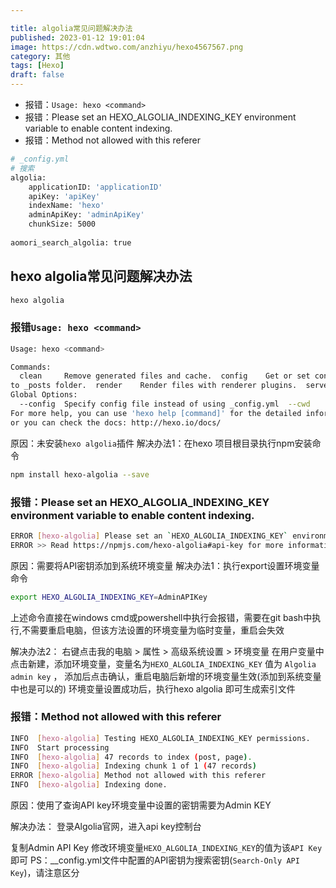 ```yaml
---

title: algolia常见问题解决办法
published: 2023-01-12 19:01:04
image: https://cdn.wdtwo.com/anzhiyu/hexo4567567.png
category: 其他
tags: [Hexo]
draft: false
---
```


- 报错：`Usage: hexo <command>`
- 报错：Please set an HEXO_ALGOLIA_INDEXING_KEY environment variable to enable content indexing.
- 报错：Method not allowed with this referer

<!--more-->

```bash
# _config.yml
# 搜索
algolia:
    applicationID: 'applicationID'
    apiKey: 'apiKey'
    indexName: 'hexo'
    adminApiKey: 'adminApiKey'
    chunkSize: 5000
    
aomori_search_algolia: true
```


## hexo algolia常见问题解决办法

```bash 
hexo algolia
```
### 报错`Usage: hexo <command>`
```bash
Usage: hexo <command>

Commands:
  clean     Remove generated files and cache.  config    Get or set configurations.  deploy    Deploy your website.  generate  Generate static files.  help      Get help on a command.  init      Create a new Hexo folder.  list      List the information of the site  migrate   Migrate your site from other system to Hexo.  new       Create a new post.  publish   Moves a draft post from _drafts 
to _posts folder.  render    Render files with renderer plugins.  server    Start the server.  version   Display version information.
Global Options:
  --config  Specify config file instead of using _config.yml  --cwd     Specify the CWD  --debug   Display all verbose messages in the terminal  --draft   Display draft posts  --safe    Disable all plugins and scripts  --silent  Hide output on console
For more help, you can use 'hexo help [command]' for the detailed information
or you can check the docs: http://hexo.io/docs/
```
原因：未安装`hexo algolia`插件
解决办法1：在hexo 项目根目录执行npm安装命令
```bash
npm install hexo-algolia --save
```
### 报错：Please set an HEXO_ALGOLIA_INDEXING_KEY environment variable to enable content indexing.

```bash
ERROR [hexo-algolia] Please set an `HEXO_ALGOLIA_INDEXING_KEY` environment variable to enable content indexing.
ERROR >> Read https://npmjs.com/hexo-algolia#api-key for more informations.
```
原因：需要将API密钥添加到系统环境变量
解决办法1：执行export设置环境变量命令
```bash
export HEXO_ALGOLIA_INDEXING_KEY=AdminAPIKey
```
上述命令直接在windows cmd或powershell中执行会报错，需要在git bash中执行,不需要重启电脑，但该方法设置的环境变量为临时变量，重启会失效

解决办法2：
右键点击我的电脑 > 属性 > 高级系统设置 > 环境变量
在用户变量中点击新建，添加环境变量，变量名为`HEXO_ALGOLIA_INDEXING_KEY` 值为 `Algolia admin key` ， 添加后点击确认，重启电脑后新增的环境变量生效(添加到系统变量中也是可以的)
环境变量设置成功后，执行hexo algolia 即可生成索引文件

### 报错：Method not allowed with this referer

```bash
INFO  [hexo-algolia] Testing HEXO_ALGOLIA_INDEXING_KEY permissions.
INFO  Start processing
INFO  [hexo-algolia] 47 records to index (post, page).
INFO  [hexo-algolia] Indexing chunk 1 of 1 (47 records)
ERROR [hexo-algolia] Method not allowed with this referer
INFO  [hexo-algolia] Indexing done.
```
原因：使用了查询API key环境变量中设置的密钥需要为Admin KEY

解决办法：
登录Algolia官网，进入api key控制台

复制Admin API Key 修改环境变量`HEXO_ALGOLIA_INDEXING_KEY`的值为该`API Key`即可
PS：__config.yml文件中配置的API密钥为搜索密钥(`Search-Only API Key`)，请注意区分



